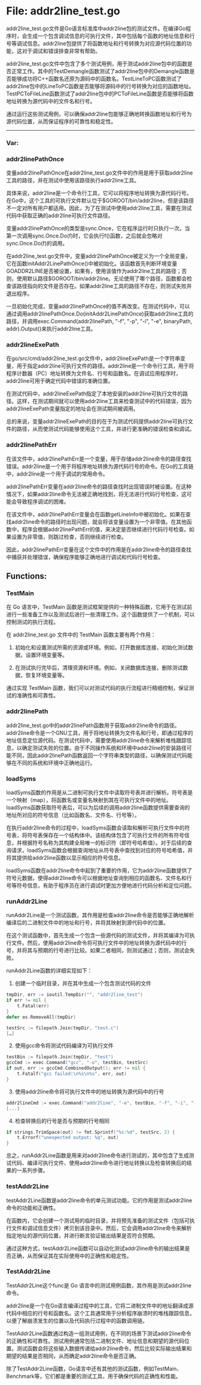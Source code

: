 # File: addr2line_test.go

addr2line_test.go文件是Go语言标准库中addr2line包的测试文件。在编译Go程序时，会生成一个包含调试信息的可执行文件，其中包括每个函数的地址信息和行号等调试信息。addr2line包提供了将函数地址和行号转换为对应源代码位置的功能，这对于调试和错误排查非常有帮助。

addr2line_test.go文件中包含了多个测试用例，用于测试addr2line包中的函数是否正常工作。其中的TestDemangle函数测试了addr2line包中的Demangle函数是否能够成功将C++函数名还原为源码中的函数名。TestLineToPC函数测试了addr2line包中的LineToPC函数是否能够将源码中的行号转换为对应的函数地址。TestPCToFileLine函数测试了addr2line包中的PCToFileLine函数是否能够将函数地址转换为源代码中的文件名和行号。

通过运行这些测试用例，可以确保addr2line包能够正确地转换函数地址和行号为源代码位置，从而保证程序的可靠性和稳定性。




---

### Var:

### addr2linePathOnce

变量addr2linePathOnce在addr2line_test.go文件中的作用是用于获取addr2line工具的路径，并在测试中使用该路径执行addr2line工具。

具体来说，addr2line是一个命令行工具，它可以将程序地址转换为源代码行号。在Go中，这个工具的可执行文件默认位于$GOROOT/bin/addr2line，但是该路径不一定对所有用户都适用。因此，为了在测试中使用addr2line工具，需要在测试代码中获取正确的addr2line可执行文件路径。

变量addr2linePathOnce的类型是sync.Once，它在程序运行时只执行一次。当第一次调用sync.Once.Do(f)时，它会执行f()函数，之后就会忽略对sync.Once.Do(f)的调用。

在addr2line_test.go文件中，变量addr2linePathOnce被定义为一个全局变量，它在函数initAddr2LinePathOnce()中被初始化。该函数首先判断环境变量GOADDR2LINE是否被设置，如果有，使用该值作为addr2line工具的路径；否则，使用默认路径$GOROOT/bin/addr2line。无论使用了哪个路径，函数都会检查该路径指向的文件是否存在。如果addr2line工具的路径不存在，则测试失败并退出程序。

一旦初始化完成，变量addr2linePathOnce的值不再改变。在测试代码中，可以通过调用addr2linePathOnce.Do(initAddr2LinePathOnce)获取addr2line工具的路径，并调用exec.Command(addr2linePath, "-f", "-p", "-i", "-e", binaryPath, addr).Output()来执行addr2line工具。



### addr2lineExePath

在go/src/cmd/addr2line_test.go文件中，addr2lineExePath是一个字符串变量，用于指定addr2line可执行文件的路径。addr2line是一个命令行工具，用于将程序计数器（PC）地址转换为文件名、行号和函数名。在调试应用程序时，addr2line可用于确定代码中错误的准确位置。

在测试代码中，addr2lineExePath指定了本地安装的addr2line可执行文件的路径。这样，在测试期间就可以使用addr2line工具来检查测试中的代码错误，因为addr2lineExePath变量指定的地址会在测试期间被调用。

总的来说，变量addr2lineExePath的目的在于为测试代码提供addr2line可执行文件的路径，从而使测试代码能够使用这个工具，并进行更准确的错误检查和调试。



### addr2linePathErr

在该文件中，addr2linePathErr是一个变量，用于存储addr2line命令的路径查找错误。addr2line是一个用于将程序地址转换为源代码行号的命令。在Go的工具链中，addr2line是一个用于调试的常用命令。

addr2linePathErr变量在addr2line命令的路径查找时出现错误时被设置。在这种情况下，如果addr2line命令无法被正确地找到，将无法进行代码行号检查，这可能会导致程序调试的困难。

在该文件中，addr2linePathErr变量会在函数getLineInfo中被初始化。如果在查找addr2line命令的路径时出现问题，就会将该变量设置为一个非零值。在其他函数中，程序会根据addr2linePathErr的值，来决定是否继续进行代码行号检查。如果设置为非零值，则跳过检查，否则继续进行检查。

因此，addr2linePathErr变量在这个文件中的作用是在addr2line命令的路径查找中捕获并处理错误，确保程序能够正确地进行调试和代码行号检查。



## Functions:

### TestMain

在 Go 语言中，TestMain 函数是测试框架提供的一种特殊函数，它用于在测试前进行一些准备工作以及测试后进行一些清理工作。这个函数提供了一个机制，可以控制测试的执行流程。

在 addr2line_test.go 文件中的 TestMain 函数主要有两个作用：

1. 初始化和设置测试所需的资源或环境。例如，打开数据库连接，初始化测试数据，设置环境变量等。

2. 在测试执行完毕后，清理资源和环境。例如，关闭数据库连接，删除测试数据，恢复环境变量等。

通过实现 TestMain 函数，我们可以对测试代码的执行流程进行精细控制，保证测试的准确性和可靠性。



### addr2linePath

addr2line_test.go中的addr2linePath函数用于获取addr2line命令的路径。addr2line命令是一个GNU工具，用于将地址转换为文件名和行号，即通过程序的地址信息定位源代码。在测试代码中，需要使用addr2line命令来解析堆栈跟踪信息，以确定测试失败的位置。由于不同操作系统和环境中addr2line的安装路径可能不同，因此addr2linePath函数返回一个字符串类型的路径，以确保测试代码能够在不同的系统和环境中正确地运行。



### loadSyms

loadSyms函数的作用是从二进制可执行文件中读取符号表并进行解析。符号表是一个映射（map），将函数名或变量名映射到其在可执行文件中的地址。loadSyms函数获取符号表后，可以为后续的调用addr2line函数提供需要查询的地址所对应的符号信息（比如函数名、文件名、行号等）。

在执行addr2line命令的过程中，loadSyms函数会读取和解析可执行文件中的符号表，将符号表保存在一个结构体中。该结构体包含了可执行文件的所有符号信息，并根据符号名称为其构建全局唯一的标识符（即符号哈希值）。对于后续的查询请求，loadSyms函数会根据查询地址从符号表中查找到对应的符号哈希值，并将其提供给addr2line函数以显示相应的符号信息。

loadSyms函数在addr2line命令中起到了重要的作用，它为addr2line函数提供了符号元数据，使得addr2line命令可以根据地址查询到相应的函数名、文件名和行号等符号信息，有助于程序员在进行调试时更加方便地进行代码分析和定位问题。



### runAddr2Line

runAddr2Line是一个测试函数，其作用是检查addr2line命令是否能够正确地解析编译后的二进制文件中的地址和行号，并将其映射到源代码中的位置。

在这个测试函数中，首先生成一个包含一些源代码的测试文件，并将其编译为可执行文件。然后，使用addr2line命令将可执行文件中的地址转换为源代码中的行号，并将其与预期的行号进行比较。如果二者相同，则测试通过；否则，测试会失败。

runAddr2Line函数的详细实现如下：

1. 创建一个临时目录，并在其中生成一个包含测试代码的文件

```go
tmpDir, err := ioutil.TempDir("", "addr2line_test")
if err != nil {
    t.Fatal(err)
}
defer os.RemoveAll(tmpDir)

testSrc := filepath.Join(tmpDir, "test.c")
[…]
```

2. 使用gcc命令将测试代码编译为可执行文件

```go
testBin := filepath.Join(tmpDir, "test")
gccCmd := exec.Command("gcc", "-o", testBin, testSrc)
if out, err := gccCmd.CombinedOutput(); err != nil {
    t.Fatalf("gcc failed:\n%s\n%s", err, out)
}
```

3. 使用addr2line命令将可执行文件中的地址转换为源代码中的行号

```go
addr2lineCmd := exec.Command("addr2line", "-e", testBin, "-f", "-i", "-p")
[...]
```

4. 检查转换后的行号是否与预期的行号相同

```go
if strings.TrimSpace(out) != fmt.Sprintf("%s:%d", testSrc, 2) {
    t.Errorf("unexpected output: %q", out)
}
```

总之，runAddr2Line函数是用来对addr2line命令进行测试的，其中包含了生成测试代码、编译可执行文件、使用addr2line命令进行地址转换以及检查转换后的结果的一系列步骤。



### testAddr2Line

testAddr2Line函数是addr2line命令的单元测试功能。它的作用是测试addr2line命令的功能和正确性。

在函数内，它会创建一个测试用的临时目录，并将预先准备的测试文件（包括可执行文件和调试信息文件）拷贝到该目录中。然后，它会调用addr2line命令来解析指定地址的源代码位置，并进行断言验证输出结果是否符合预期。

通过这种方式，testAddr2Line函数可以自动化测试addr2line命令的输出结果是否正确，从而保证其在实际使用中的正确性和稳定性。



### TestAddr2Line

TestAddr2Line这个func是 Go 语言中的测试用例函数，其作用是测试addr2line命令。

addr2line是一个在Go语言编译过程中的工具，它将二进制文件中的地址翻译成源代码中相应的行号和函数名。这个工具通常用于分析程序崩溃时的堆栈跟踪信息，以便了解崩溃发生的位置以及代码执行过程中的函数调用链。

TestAddr2Line函数通过构造一组测试用例，在不同的场景下测试addr2line命令的正确性和可靠性。测试用例通常包括二进制文件、地址信息和期望的源代码位置。测试函数会将这些输入数据传递给addr2line命令，然后比较实际输出结果和期望的结果是否相同，从而确定addr2line命令是否正确。

除了TestAddr2Line函数，Go语言中还有其他的测试函数，例如TestMain、Benchmark等，它们都是重要的测试工具，用于确保代码的正确性和性能。



